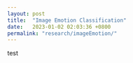 ```yaml
---
layout: post
title:  "Image Emotion Classification"
date:   2023-01-02 02:03:36 +0800
permalink: "research/imageEmotion/"
---	
```

test